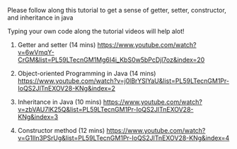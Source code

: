 Please follow along this tutorial to get a sense of getter, setter, constructor, and inheritance in java

Typing your own code along the tutorial videos will help alot!

1. Getter and setter (14 mins)
  https://www.youtube.com/watch?v=6wVmqY-CrGM&list=PL59LTecnGM1Mg6I4i_KbS0w5bPcDjl7oz&index=20
  
2. Object-oriented Programming in Java (14 mins)
  https://www.youtube.com/watch?v=j0lBrYSlYaU&list=PL59LTecnGM1Pr-IoQS2JlTnEXOV28-KNg&index=2
  
3. Inheritance in Java (10 mins)
  https://www.youtube.com/watch?v=zbVAU7lK25Q&list=PL59LTecnGM1Pr-IoQS2JlTnEXOV28-KNg&index=3
  
4. Constructor method (12 mins)
  https://www.youtube.com/watch?v=G1Iln3PSrUg&list=PL59LTecnGM1Pr-IoQS2JlTnEXOV28-KNg&index=4
